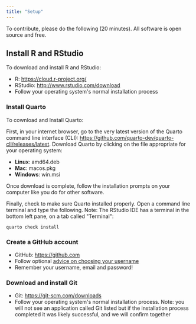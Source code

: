 ```yaml
---
title: "Setup"
---
```


To contribute, please do the following (20 minutes). All software is open source and free. 


## Install R and RStudio

To download and install R and RStudio:
  
- R: <https://cloud.r-project.org/>
- RStudio: <http://www.rstudio.com/download> 
- Follow your operating system's normal installation process

### Install Quarto

To cownload and Install Quarto:

First, in your internet browser, go to the very latest version of the Quarto command line interface (CLI): <https://github.com/quarto-dev/quarto-cli/releases/latest>. Download Quarto by clicking on the file appropriate for your operating system:

-   **Linux**: amd64.deb
-   **Mac**: macos.pkg
-   **Windows**: win.msi

Once download is complete, follow the installation prompts on your computer like you do for other software.
    
Finally, check to make sure Quarto installed properly. Open a command line terminal and type the following. Note: The RStudio IDE has a terminal in the bottom left pane, on a tab called "Terminal": 

``` {.bash}
quarto check install 
```

### Create a GitHub account

- GitHub: <https://github.com>
- Follow optional [advice on choosing your username](https://happygitwithr.com/github-acct.html)
- Remember your username, email and password!

### Download and install Git

- Git: <https://git-scm.com/downloads>
- Follow your operating system's normal installation process. Note: you will not see an application called Git listed but if the installation process completed it was likely successful, and we will confirm together

